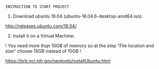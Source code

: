     INSTRUCTION TO START PROJECT

1. Download ubuntu 16.04 (ubuntu-16.04.6-desktop-amd64.iso):

  http://releases.ubuntu.com/16.04/
  
2. Install it on a Virtual Machine:

  ! You need more thqn 10GB of memory so at the step "File location and size" choose 15GB instead of 10GB !
  
  https://brb.nci.nih.gov/seqtools/installUbuntu.html
